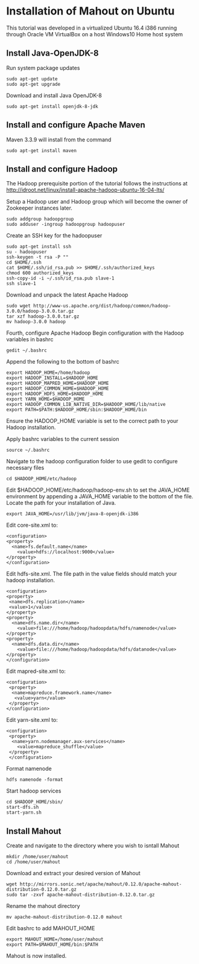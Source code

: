 # Installation of Mahout on Ubuntu

This tutorial was developed in a virtualized Ubuntu 16.4 i386 
running through Oracle VM VirtualBox on a host Windows10 Home host system

## Install Java-OpenJDK-8
Run system package updates
```
sudo apt-get update
sudo apt-get upgrade
```
Download and install Java OpenJDK-8
```
sudo apt-get install openjdk-8-jdk
```

## Install and configure Apache Maven

Maven 3.3.9 will install from the command 
```
sudo apt-get install maven
```

## Install and configure Hadoop

The Hadoop prerequisite portion of the tutorial follows the instructions at http://idroot.net/linux/install-apache-hadoop-ubuntu-16-04-lts/

Setup a Hadoop user and Hadoop group which will become the owner of Zookeeper instances later.
```
sudo addgroup hadoopgroup
sudo adduser -ingroup hadoopgroup hadoopuser
```

Create an SSH key for the hadoopuser
```
sudo apt-get install ssh
su - hadoopuser
ssh-keygen -t rsa -P ""
cd $HOME/.ssh
cat $HOME/.ssh/id_rsa.pub >> $HOME/.ssh/authorized_keys
chmod 600 authorized_keys
ssh-copy-id -i ~/.ssh/id_rsa.pub slave-1
ssh slave-1
```

Download and unpack the latest Apache Hadoop
```
sudo wget http://www-us.apache.org/dist/hadoop/common/hadoop-3.0.0/hadoop-3.0.0.tar.gz
tar xzf hadoop-3.0.0.tar.gz
mv hadoop-3.0.0 hadoop
```


Fourth, configure Apache Hadoop
Begin configuration with the Hadoop variables in bashrc
```
gedit ~/.bashrc
```
 
Append the following to the bottom of bashrc
```
export HADOOP_HOME=/home/hadoop
export HADOOP_INSTALL=$HADOOP_HOME
export HADOOP_MAPRED_HOME=$HADOOP_HOME
export HADOOP_COMMON_HOME=$HADOOP_HOME
export HADOOP_HDFS_HOME=$HADOOP_HOME
export YARN_HOME=$HADOOP_HOME
export HADOOP_COMMON_LIB_NATIVE_DIR=$HADOOP_HOME/lib/native
export PATH=$PATH:$HADOOP_HOME/sbin:$HADOOP_HOME/bin
```
Ensure the HADOOP_HOME variable is set to the correct path to your Hadoop installation. 

 
Apply bashrc variables to the current session
```
source ~/.bashrc
```

Navigate to the hadoop configuration folder to use gedit to configure necessary files
```
cd $HADOOP_HOME/etc/hadoop
```


Edit $HADOOP_HOME/etc/hadoop/hadoop-env.sh to set the JAVA_HOME environment
by appending a JAVA_HOME variable to the bottom of the file. 
Locate the path for your installation of Java.

```
export JAVA_HOME=/usr/lib/jvm/java-8-openjdk-i386
```

 
Edit core-site.xml to:
```
<configuration>
<property>
  <name>fs.default.name</name>
    <value>hdfs://localhost:9000</value>
</property>
</configuration>
```

Edit hdfs-site.xml. The file path in the value fields should match your hadoop installation.

```
<configuration>
<property>
 <name>dfs.replication</name>
 <value>1</value>
</property>
<property>
  <name>dfs.name.dir</name>
    <value>file:///home/hadoop/hadoopdata/hdfs/namenode</value>
</property>
<property>
  <name>dfs.data.dir</name>
    <value>file:///home/hadoop/hadoopdata/hdfs/datanode</value>
</property>
</configuration>
```


Edit mapred-site.xml to:

```
<configuration>
 <property>
  <name>mapreduce.framework.name</name>
   <value>yarn</value>
 </property>
</configuration>
```


Edit yarn-site.xml to: 

```
<configuration>
 <property>
  <name>yarn.nodemanager.aux-services</name>
    <value>mapreduce_shuffle</value>
 </property>
 </configuration>
```


Format namenode
```
hdfs namenode -format
```

Start hadoop services
```
cd $HADOOP_HOME/sbin/
start-dfs.sh
start-yarn.sh
```

## Install Mahout

Create and navigate to the directory where you wish to isntall Mahout
```
mkdir /home/user/mahout
cd /home/user/mahout
```

Download and extract your desired version of Mahout
```
wget http://mirrors.sonic.net/apache/mahout/0.12.0/apache-mahout-distribution-0.12.0.tar.gz
sudo tar -zxvf apache-mahout-distribution-0.12.0.tar.gz
```

Rename the mahout directory
```
mv apache-mahout-distribution-0.12.0 mahout
```

Edit bashrc to add MAHOUT_HOME
```
export MAHOUT_HOME=/home/user/mahout
export PATH=$MAHOUT_HOME/bin:$PATH
```

Mahout is now installed. 